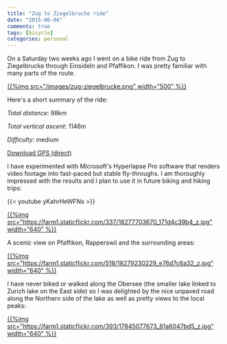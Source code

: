 ```yaml
---
title: "Zug to Ziegelbrucke ride"
date: "2015-06-04"
comments: true
tags: [bicycle]
categories: personal
---
```


On a Saturday two weeks ago I went on a bike ride from Zug to Ziegelbrucke through Einsideln and Pfaffikon. I was pretty familiar with many parts of the route.

[{{%img src="/images/zug-ziegelbrucke.png" width="500" %}}](/images/zug-ziegelbrucke.png)

<!--more-->

Here's a short summary of the ride:

*Total distance*: 98km

*Total vertical ascent*: 1146m

*Difficulty*: medium

[Download GPS (direct)](/files/zug-ziegelbrucke.gpx)

I have experimented with Microsoft's Hyperlapse Pro software that renders video footage into fast-paced but stable fly-throughs. I am thoroughly impressed with the results and I plan to use it in future biking and hiking trips:

{{< youtube yKahrHeWFNs >}}

[{{%img src="https://farm1.staticflickr.com/337/18277703670_171d4c39b4_z.jpg" width="640" %}}](https://www.flickr.com/photos/tentaclephotos/18277703670)

A scenic view on Pfaffikon, Rapperswil and the surrounding areas:

[{{%img src="https://farm1.staticflickr.com/518/18279230229_e76d7c6a32_z.jpg" width="640" %}}](https://www.flickr.com/photos/tentaclephotos/18279230229)

I have never biked or walked along the Obersee (the smaller lake linked to Zurich lake on the East side) so I was delighted by the nice unpaved road along the Northern side of the lake as well as pretty views to the local peaks:

[{{%img src="https://farm1.staticflickr.com/393/17845077673_81a6047bd5_z.jpg" width="640" %}}](https://www.flickr.com/photos/tentaclephotos/17845077673)